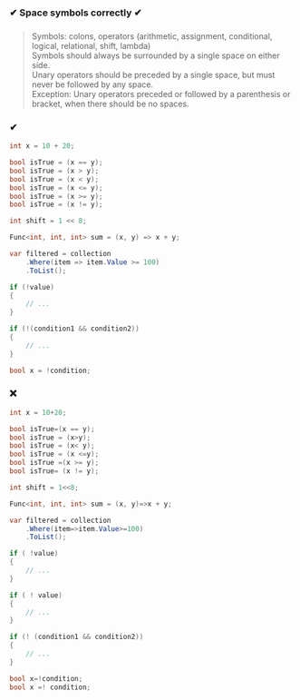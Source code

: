 ### ✔ Space symbols correctly ✔
###

> Symbols: colons, operators (arithmetic, assignment, conditional, logical, relational, shift, lambda)  
> Symbols should always be surrounded by a single space on either side.  
> Unary operators should be preceded by a single space, but must never be followed by any space.  
> Exception: Unary operators preceded or followed by a parenthesis or bracket, when there should be no spaces.

### ✔
``` csharp
int x = 10 + 20;
```
``` csharp
bool isTrue = (x == y);
bool isTrue = (x > y);
bool isTrue = (x < y);
bool isTrue = (x <= y);
bool isTrue = (x >= y);
bool isTrue = (x != y);
```
``` csharp
int shift = 1 << 8;
```
``` csharp
Func<int, int, int> sum = (x, y) => x + y;
```
``` csharp
var filtered = collection
    .Where(item => item.Value >= 100)
    .ToList();
```
``` csharp
if (!value)
{
    // ...
}
```
``` csharp
if (!(condition1 && condition2))
{
    // ...
}
```
``` csharp
bool x = !condition;
```

### ❌ 
``` csharp
int x = 10+20;
```
``` csharp
bool isTrue=(x == y);
bool isTrue = (x>y);
bool isTrue = (x< y);
bool isTrue = (x <=y);
bool isTrue =(x >= y);
bool isTrue= (x != y);
```
``` csharp
int shift = 1<<8;
```
``` csharp
Func<int, int, int> sum = (x, y)=>x + y;
```
``` csharp
var filtered = collection
    .Where(item=>item.Value>=100)
    .ToList();
```
``` csharp
if ( !value)
{
    // ...
}
```
``` csharp
if ( ! value)
{
    // ...
}
```
``` csharp
if (! (condition1 && condition2))
{
    // ...
}
```
``` csharp
bool x=!condition;
bool x =! condition;
```
